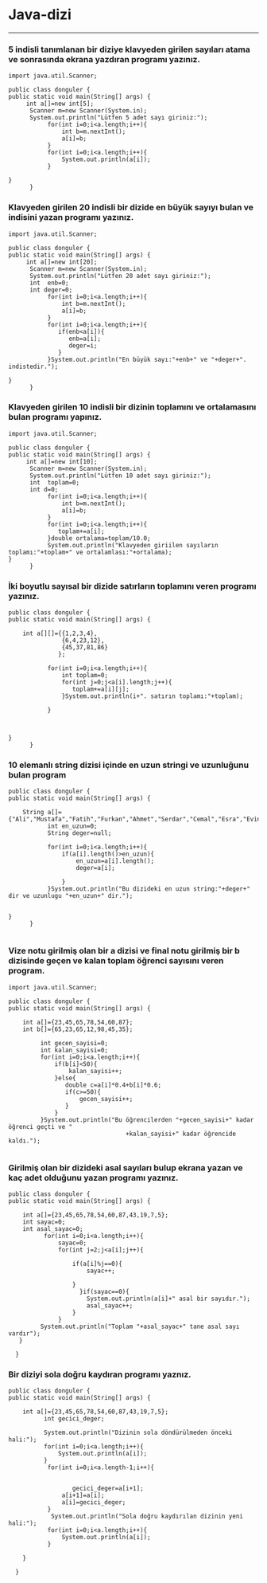 # Java-dizi
----
### 5 indisli tanımlanan bir diziye klavyeden girilen sayıları atama ve sonrasında ekrana yazdıran programı yazınız.
````
import java.util.Scanner;

public class donguler {
public static void main(String[] args) {
     int a[]=new int[5];
      Scanner m=new Scanner(System.in);
      System.out.println("Lütfen 5 adet sayı giriniz:");
           for(int i=0;i<a.length;i++){
               int b=m.nextInt();
               a[i]=b;
           }
           for(int i=0;i<a.length;i++){
               System.out.println(a[i]);
           }

}
      }
````
### Klavyeden girilen 20 indisli bir dizide en  büyük sayıyı bulan ve indisini yazan programı yazınız.
````
import java.util.Scanner;

public class donguler {
public static void main(String[] args) {
     int a[]=new int[20];
      Scanner m=new Scanner(System.in);
      System.out.println("Lütfen 20 adet sayı giriniz:");
      int  enb=0;
      int deger=0;
           for(int i=0;i<a.length;i++){
               int b=m.nextInt();
               a[i]=b;
           }
           for(int i=0;i<a.length;i++){
              if(enb<a[i]){
                 enb=a[i];
                 deger=i;
              }
           }System.out.println("En büyük sayı:"+enb+" ve "+deger+". indistedir.");

}
      }
````
### Klavyeden girilen 10 indisli bir dizinin toplamını ve ortalamasını bulan programı yapınız.
````
import java.util.Scanner;

public class donguler {
public static void main(String[] args) {
     int a[]=new int[10];
      Scanner m=new Scanner(System.in);
      System.out.println("Lütfen 10 adet sayı giriniz:");
      int  toplam=0;
      int d=0;
           for(int i=0;i<a.length;i++){
               int b=m.nextInt();
               a[i]=b;
           }
           for(int i=0;i<a.length;i++){
              toplam+=a[i];
           }double ortalama=toplam/10.0;
           System.out.println("Klavyeden giriilen sayıların toplamı:"+toplam+" ve ortalamlası:"+ortalama);
}
      }
````
### İki boyutlu sayısal  bir dizide satırların toplamını veren  programı yazınız.
````
public class donguler {
public static void main(String[] args) {
    
    int a[][]={{1,2,3,4},
               {6,4,23,12},
               {45,37,81,86}
              };
    
           for(int i=0;i<a.length;i++){ 
               int toplam=0;
               for(int j=0;j<a[i].length;j++){
                  toplam+=a[i][j]; 
               }System.out.println(i+". satırın toplamı:"+toplam);
               
           }
      
     
          
}
      }
````
### 10 elemanlı string dizisi içinde en uzun stringi ve uzunluğunu bulan program
````
public class donguler {
public static void main(String[] args) {
    
    String a[]={"Ali","Mustafa","Fatih","Furkan","Ahmet","Serdar","Cemal","Esra","Evindar","Ozan"};
           int en_uzun=0;
           String deger=null;
           
           for(int i=0;i<a.length;i++){
               if(a[i].length()>en_uzun){
                   en_uzun=a[i].length();
                   deger=a[i];
                   
               }
           }System.out.println("Bu dizideki en uzun string:"+deger+" dir ve uzunlugu "+en_uzun+" dir.");
     
          
}
      }
    
````
### Vize notu girilmiş olan bir a dizisi ve final notu girilmiş bir b dizisinde geçen ve kalan toplam öğrenci sayısını veren program.
````
import java.util.Scanner;

public class donguler {
public static void main(String[] args) {
    
    int a[]={23,45,65,78,54,60,87};
    int b[]={65,23,65,12,98,45,35};
      
         int gecen_sayisi=0;
         int kalan_sayisi=0;
         for(int i=0;i<a.length;i++){
             if(b[i]<50){
                 kalan_sayisi++;
             }else{
                double c=a[i]*0.4+b[i]*0.6;
                if(c>=50){
                    gecen_sayisi++;
                }
             }   
         }System.out.println("Bu öğrencilerden "+gecen_sayisi+" kadar öğrenci geçti ve "
                                 +kalan_sayisi+" kadar öğrencide kaldı.");
      
````
### Girilmiş olan bir dizideki asal sayıları bulup ekrana yazan ve kaç adet olduğunu yazan programı yazınız.
````
public class donguler {
public static void main(String[] args) {
    
    int a[]={23,45,65,78,54,60,87,43,19,7,5};
    int sayac=0;
    int asal_sayac=0;
          for(int i=0;i<a.length;i++){
              sayac=0;
              for(int j=2;j<a[i];j++){
                 
                  if(a[i]%j==0){
                      sayac++;
                      
                  }
                    }if(sayac==0){
                      System.out.println(a[i]+" asal bir sayıdır.");
                      asal_sayac++;
                  }
              }
         System.out.println("Toplam "+asal_sayac+" tane asal sayı vardır");
   }
      
  }
````
### Bir diziyi sola doğru kaydıran programı yaznız.
````
public class donguler {
public static void main(String[] args) {
    
    int a[]={23,45,65,78,54,60,87,43,19,7,5};
          int gecici_deger;    
          
          System.out.println("Dizinin sola döndürülmeden önceki hali:");
          for(int i=0;i<a.length;i++){
              System.out.println(a[i]);
          }
           for(int i=0;i<a.length-1;i++){
          
        
                  gecici_deger=a[i+1];               
               a[i+1]=a[i];
               a[i]=gecici_deger;
           }
            System.out.println("Sola doğru kaydırılan dizinin yeni hali:");
           for(int i=0;i<a.length;i++){
               System.out.println(a[i]);
           }
         
    }
      
  }

````
